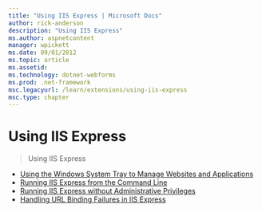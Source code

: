 ```yaml
---
title: "Using IIS Express | Microsoft Docs"
author: rick-anderson
description: "Using IIS Express"
ms.author: aspnetcontent
manager: wpickett
ms.date: 09/01/2012
ms.topic: article
ms.assetid: 
ms.technology: dotnet-webforms
ms.prod: .net-framework
msc.legacyurl: /learn/extensions/using-iis-express
msc.type: chapter
---
```

Using IIS Express
====================
> Using IIS Express


- [Using the Windows System Tray to Manage Websites and Applications](using-the-windows-system-tray-to-manage-websites-and-applications.md)
- [Running IIS Express from the Command Line](running-iis-express-from-the-command-line.md)
- [Running IIS Express without Administrative Privileges](running-iis-express-without-administrative-privileges.md)
- [Handling URL Binding Failures in IIS Express](handling-url-binding-failures-in-iis-express.md)